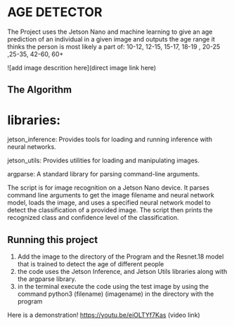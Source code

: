 # AGE DETECTOR


The Project uses the Jetson Nano and machine learning to give an age prediction of an individual in a given image and outputs the age range it thinks the person is most likely a part of:
 10-12, 12-15, 15-17, 18-19 , 20-25 ,25-35, 42-60, 60+

![add image descrition here](direct image link here)

## The Algorithm

# libraries:
jetson_inference: Provides tools for loading and running inference with neural networks.

jetson_utils: Provides utilities for loading and manipulating images.

argparse: A standard library for parsing command-line arguments.


The script is for image recognition on a Jetson Nano device. It parses command line arguments to get the image filename and neural network model, loads the image, and uses a specified neural network model to detect the classification of a provided image. The script then prints the recognized class and confidence level of the classification.



## Running this project

1. Add the image to the directory of the Program and the Resnet.18 model that is trained to detect the age of different people
2. the code uses the Jetson Inference, and Jetson Utils libraries along with the argparse library.
3. in the terminal execute the code using the test image by using the command python3 (filename) (imagename) in the directory with the program

Here is a demonstration!
https://youtu.be/eiOLTYf7Kas (video link) 

